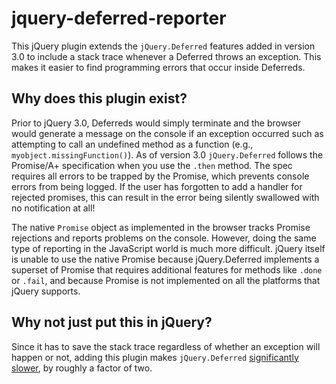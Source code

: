 # jquery-deferred-reporter

This jQuery plugin extends the `jQuery.Deferred` features added in version 3.0 to include a stack trace whenever a Deferred throws an exception. This makes it easier to find programming errors that occur inside Deferreds. 

## Why does this plugin exist?

Prior to jQuery 3.0, Deferreds would simply terminate and the browser would generate a message on the console if an exception occurred such as attempting to call an undefined method as a function (e.g., `myobject.missingFunction()`). As of version 3.0 `jQuery.Deferred` follows the Promise/A+ specification when you use the `.then` method. The spec requires all errors to be trapped by the Promise, which prevents console errors from being logged. If the user has forgotten to add a handler for rejected promises, this can result in the error being silently swallowed with no notification at all! 

The native `Promise` object as implemented in the browser tracks Promise rejections and reports problems on the console. However, doing the same type of reporting in the JavaScript world is much more difficult. jQuery itself is unable to use the native Promise because jQuery.Deferred implements a superset of Promise that requires additional features for methods like `.done` or `.fail`, and because Promise is not implemented on all the platforms that jQuery supports.

## Why not just put this in jQuery?

 Since it has to save the stack trace regardless of whether an exception will happen or not, adding this plugin makes `jQuery.Deferred` [significantly slower](https://jsfiddle.net/h20r0e6z/), by roughly a factor of two.
 

